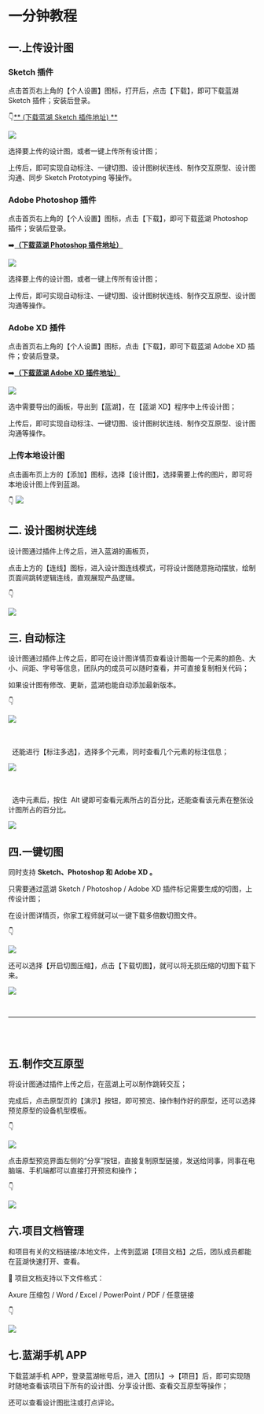# 一分钟教程

## 一.上传设计图

### Sketch 插件

点击首页右上角的【个人设置】图标，打开后，点击【下载】，即可下载蓝湖 Sketch 插件；安装后登录。

👇[** (下载蓝湖 Sketch 插件地址) **](https://lanhuapp.com/mac)

![](.gitbook/assets/upload_design_1.png)

选择要上传的设计图，或者一键上传所有设计图；

上传后，即可实现自动标注、一键切图、设计图树状连线、制作交互原型、设计图沟通、同步 Sketch Prototyping 等操作。

### Adobe Photoshop 插件

点击首页右上角的【个人设置】图标，点击【下载】，即可下载蓝湖 Photoshop 插件；安装后登录。

➡️[**（下载蓝湖 Photoshop 插件地址）**](https://lanhuapp.com/ps)

![](.gitbook/assets/upload_design_2.png)

选择要上传的设计图，或者一键上传所有设计图；

上传后，即可实现自动标注、一键切图、设计图树状连线、制作交互原型、设计图沟通等操作。

### Adobe XD 插件

点击首页右上角的【个人设置】图标，点击【下载】，即可下载蓝湖 Adobe XD 插件；安装后登录。

➡️[**（下载蓝湖 Adobe XD 插件地址）**](https://lanhuapp.com/xd)

![](.gitbook/assets/1%20%283%29.png)

选中需要导出的画板，导出到【蓝湖】，在【蓝湖 XD】程序中上传设计图；

上传后，即可实现自动标注、一键切图、设计图树状连线、制作交互原型、设计图沟通等操作。

### 上传本地设计图

点击画布页上方的【添加】图标，选择【设计图】，选择需要上传的图片，即可将本地设计图上传到蓝湖。

👇
![](.gitbook/assets/1_4_1.gif)

## 二. 设计图树状连线

设计图通过插件上传之后，进入蓝湖的画板页，

点击上方的【连线】图标，进入设计图连线模式，可将设计图随意拖动摆放，绘制页面间跳转逻辑连线，直观展现产品逻辑。

👇

![](.gitbook/assets/2-27.gif)

## 三. 自动标注

设计图通过插件上传之后，即可在设计图详情页查看设计图每一个元素的颜色、大小、间距、字号等信息，团队内的成员可以随时查看，并可直接复制相关代码；

如果设计图有修改、更新，蓝湖也能自动添加最新版本。

👇

![](.gitbook/assets/10%20%281%29.gif)

&nbsp;  
&nbsp;
&nbsp;  
&nbsp;
还能进行【标注多选】，选择多个元素，同时查看几个元素的标注信息；

![](.gitbook/assets/auto_mark_1.gif)

&nbsp;  
&nbsp;
&nbsp;  
&nbsp;
选中元素后，按住  Alt 键即可查看元素所占的百分比，还能查看该元素在整张设计图所占的百分比。

![](.gitbook/assets/auto_mark_2.gif)

## 四.一键切图

同时支持 **Sketch、Photoshop 和 Adobe XD 。**

只需要通过蓝湖 Sketch / Photoshop / Adobe XD 插件标记需要生成的切图，上传设计图；

在设计图详情页，你家工程师就可以一键下载多倍数切图文件。

👇

![](.gitbook/assets/17.gif)

还可以选择【开启切图压缩】，点击【下载切图】，就可以将无损压缩的切图下载下来。

![](.gitbook/assets/cut_3.gif)

&nbsp;

---

&nbsp;  
&nbsp;

## 五.制作交互原型

将设计图通过插件上传之后，在蓝湖上可以制作跳转交互；

完成后，点击原型页的【演示】按钮，即可预览、操作制作好的原型，还可以选择预览原型的设备机型模板。

👇

![](.gitbook/assets/3.gif)

点击原型预览界面左侧的“分享”按钮，直接复制原型链接，发送给同事，同事在电脑端、手机端都可以直接打开预览和操作；

👇

![](.gitbook/assets/6%20%283%29.png)

## 六.项目文档管理

和项目有关的文档链接/本地文件，上传到蓝湖【项目文档】之后，团队成员都能在蓝湖快速打开、查看。

💌 项目文档支持以下文件格式：

Axure 压缩包 / Word / Excel / PowerPoint / PDF / 任意链接

👇

![](.gitbook/assets/32%20%281%29.gif)

## 七.蓝湖手机 APP

下载蓝湖手机 APP，登录蓝湖帐号后，进入【团队】→【项目】后，即可实现随时随地查看该项目下所有的设计图、分享设计图、查看交互原型等操作；

还可以查看设计图批注或打点评论。
